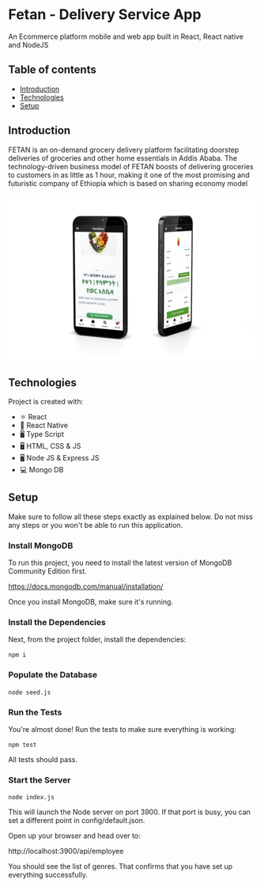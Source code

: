 # Fetan - Delivery Service App 
An Ecommerce platform mobile and web app built in React, React native and NodeJS 

## Table of contents
* [Introduction](#introduction)
* [Technologies](#technologies)
* [Setup](#setup)

## Introduction
FETAN is an on-demand grocery delivery platform facilitating doorstep deliveries of groceries and other home essentials in Addis Ababa. The technology-driven business model of FETAN boosts of delivering groceries to customers in as little as 1 hour, making it one of the most promising and futuristic company of Ethiopia which is based on sharing economy model

![Software Developer](https://github.com/abenikeb/fetandelivery/blob/main/fetan_mock_2.png)
	
## Technologies
Project is created with:
* ⚛ React
* 📱 React Native
* 🖥 Type Script
* 🖥 HTML, CSS & JS
* 🖥 Node JS & Express JS
* 💻 Mongo DB

## Setup

Make sure to follow all these steps exactly as explained below. Do not miss any steps or you won't be able to run this application.

### Install MongoDB

To run this project, you need to install the latest version of MongoDB Community Edition first.

https://docs.mongodb.com/manual/installation/

Once you install MongoDB, make sure it's running.

### Install the Dependencies

Next, from the project folder, install the dependencies:

    npm i

### Populate the Database

    node seed.js

### Run the Tests

You're almost done! Run the tests to make sure everything is working:

    npm test

All tests should pass.

### Start the Server

    node index.js

This will launch the Node server on port 3900. If that port is busy, you can set a different point in config/default.json.

Open up your browser and head over to:

http://localhost:3900/api/employee

You should see the list of genres. That confirms that you have set up everything successfully.



